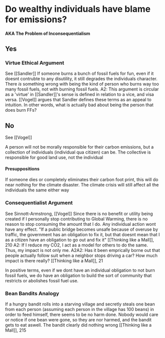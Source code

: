 # Do wealthy individuals have blame for emissions?
#### AKA The Problem of Inconsequentialism

## Yes

### Virtue Ethical Argument
See [[Sandler]]
If someone burns a bunch of fossil fuels for fun, even if it doesnt contrubte to any disutility, it still degrades the individuals character. There *is* something wrong with being the kind of person who burns way too many fossil fuels, not with burning fossil fuels.
	A2: This argument is circular as a 'virtue' in [[Sandler]]'s sense is defined in relation to a vice, and visa versa. [[Vogel]] argues that Sandler defines these terms as an appeal to intuition. In other words, what is actually bad about being the person that does burn FFs? 

## No
See [[Vogel]]

A person will not be morally responsible for their carbon emissions, but a collection of individuals (individual qua citizen) can be. The collective is responsible for good land use, not the individual

#### Presuppositions
If someone dies or completely eliminates their carbon foot print, this will do near nothing for the climate disaster. The climate crisis will still affect all the individuals the same either way

### Consequentialist Argument
See Sinnott-Armstrong, [[Vogel]]
Since there is no benefit or utility being created if I personally stop contributing to Global Warming, there is no reason to stop consuming the amount that I do. Any individual action wont have any effect. 
	"If a public bridge becomes unsafe because of overuse by traffic, the government has an obligation to fix it, but that doesnt mean that I as a citizen have an obligation  to go out and fix it" [[Thinking like a Mall]], 210
	A2: If I reduce my CO2, I act as a model for others to do the same. Thus, my impact is not only me.
		A2A2: Has it been emprically borne out that people actually follow suit when a neighbor stops driving a car? How much impact is there really? [[Thinking like a Mall]], 21

In positive terms, even if we dont have an individual obligation to not burn fossil fuels, we do have an obligation to build the sort of community that restricts or abolishes fossil fuel use. 

### Bean Bandits Analogy
If a  hungry bandit rolls into a starving village and secretly steals one bean from each person (assuming each person in the village has 100 beans) in order to feed himself, there seems to be no harm done. Nobody would care or notice if one bean were gone, so they are nor harmed, and the bandit gets to eat aswell. The bandit clearly did nothing wrong [[Thinking like a Mall]], 215
